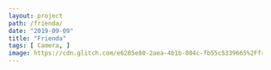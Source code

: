 ```yaml
---
layout: project
path: /frienda/
date: "2019-09-09"
title: "Frienda"
tags: [ Camera, ]
image: https://cdn.glitch.com/e6285e80-2aea-4b1b-804c-fb55c5339665%2Ffrienda%20metatag.jpeg?v=1566601857682
---
```

